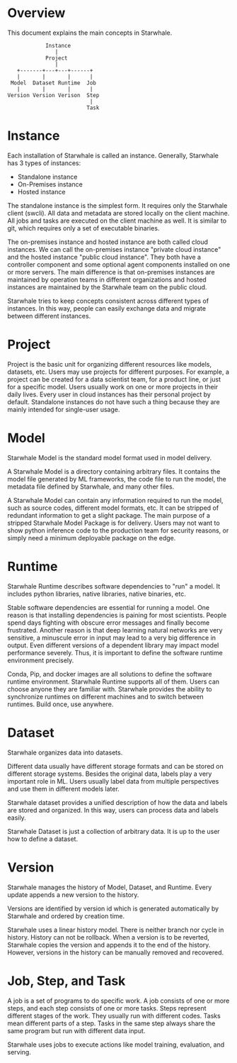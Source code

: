 # Overview

This document explains the main concepts in Starwhale.


```
            Instance
               |
            Project
               |
   +-------+---+---+------+
   |       |       |      |
 Model  Dataset Runtime  Job
   |       |       |      |
Version Version Verison  Step
                          |
                         Task
```

# Instance

Each installation of Starwhale is called an instance. Generally, Starwhale has 3 types of instances:
- Standalone instance
- On-Premises instance
- Hosted instance

The standalone instance is the simplest form. It requires only the Starwhale client (swcli). All data and metadata are stored locally on the client machine. All jobs and tasks are executed on the client machine as well. It is similar to git, which requires only a set of executable binaries.

The on-premises instance and hosted instance are both called cloud instances. We can call the on-premises instance "private cloud instance" and the hosted instance "public cloud instance". They both have a controller component and some optional agent components installed on one or more servers. The main difference is that on-premises instances are maintained by operation teams in different organizations and hosted instances are maintained by the Starwhale team on the public cloud.

Starwhale tries to keep concepts consistent across different types of instances. In this way, people can easily exchange data and migrate between different instances.

# Project

Project is the basic unit for organizing different resources like models, datasets, etc. 
Users may use projects for different purposes. For example, a project can be created for a data scientist team, for a product line, or just for a specific model. Users usually work on one or more projects in their daily lives.
Every user in cloud instances has their personal project by default. Standalone instances do not have such a thing because they are mainly intended for single-user usage.

# Model

Starwhale Model is the standard model format used in model delivery. 

A Starwhale Model is a directory containing arbitrary files. It contains the model file generated by ML frameworks, the code file to run the model, the metadata file defined by Starwhale, and many other files.

A Starwhale Model can contain any information required to run the model, such as source codes, different model formats, etc. It can be stripped of redundant information to get a slight package. The main purpose of a stripped Starwhale Model Package is for delivery. Users may not want to show python inference code to the production team for security reasons, or simply need a minimum deployable package on the edge.

# Runtime

Starwhale Runtime describes software dependencies to "run" a model. It includes python libraries, native libraries, native binaries, etc.

Stable software dependencies are essential for running a model. One reason is that installing dependencies is paining for most scientists. People spend days fighting with obscure error messages and finally become frustrated. Another reason is that deep learning natural networks are very sensitive, a minuscule error in input may lead to a very big difference in output. Even different versions of a dependent library may impact model performance severely. Thus, it is important to define the software runtime environment precisely.

Conda, Pip, and docker images are all solutions to define the software runtime environment. Starwhale Runtime supports all of them. Users can choose anyone they are familiar with.
Starwhale provides the ability to synchronize runtimes on different machines and to switch between runtimes. Build once, use anywhere.

# Dataset

Starwhale organizes data into datasets. 

Different data usually have different storage formats and can be stored on different storage systems. Besides the original data, labels play a very important role in ML. Users usually label data from multiple perspectives and use them in different models later.

Starwhale dataset provides a unified description of how the data and labels are stored and organized. In this way, users can process data and labels easily.

Starwhale Dataset is just a collection of arbitrary data. It is up to the user how to define a dataset. 

# Version

Starwhale manages the history of Model, Dataset, and Runtime. Every update appends a new version to the history.

Versions are identified by version id which is generated automatically by Starwhale and ordered by creation time.

Starwhale uses a linear history model. There is neither branch nor cycle in history. History can not be rollback. When a version is to be reverted, Starwhale copies the version and appends it to the end of the history. However, versions in the history can be manually removed and recovered.

# Job, Step, and Task

A job is a set of programs to do specific work. A job consists of one or more steps, and each step consists of one or more tasks. Steps represent different stages of the work. They usually run with different codes. Tasks mean different parts of a step. Tasks in the same step always share the same program but run with different data input.

Starwhale uses jobs to execute actions like model training, evaluation, and serving.
